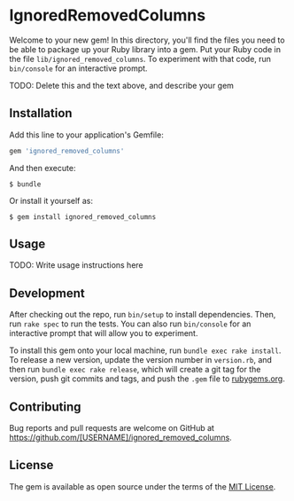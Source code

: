 # IgnoredRemovedColumns

Welcome to your new gem! In this directory, you'll find the files you need to be able to package up your Ruby library into a gem. Put your Ruby code in the file `lib/ignored_removed_columns`. To experiment with that code, run `bin/console` for an interactive prompt.

TODO: Delete this and the text above, and describe your gem

## Installation

Add this line to your application's Gemfile:

```ruby
gem 'ignored_removed_columns'
```

And then execute:

    $ bundle

Or install it yourself as:

    $ gem install ignored_removed_columns

## Usage

TODO: Write usage instructions here

## Development

After checking out the repo, run `bin/setup` to install dependencies. Then, run `rake spec` to run the tests. You can also run `bin/console` for an interactive prompt that will allow you to experiment.

To install this gem onto your local machine, run `bundle exec rake install`. To release a new version, update the version number in `version.rb`, and then run `bundle exec rake release`, which will create a git tag for the version, push git commits and tags, and push the `.gem` file to [rubygems.org](https://rubygems.org).

## Contributing

Bug reports and pull requests are welcome on GitHub at https://github.com/[USERNAME]/ignored_removed_columns.

## License

The gem is available as open source under the terms of the [MIT License](https://opensource.org/licenses/MIT).
